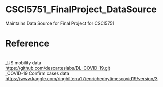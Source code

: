 # CSCI5751_FinalProject_DataSource
Maintains Data Source for Final Project for CSCI5751

# Reference
\
_US mobility data
\
https://github.com/descarteslabs/DL-COVID-19.git
\
_COVID-19 Confirm cases data
\
https://www.kaggle.com/ringhilterra17/enrichednytimescovid19/version/3
